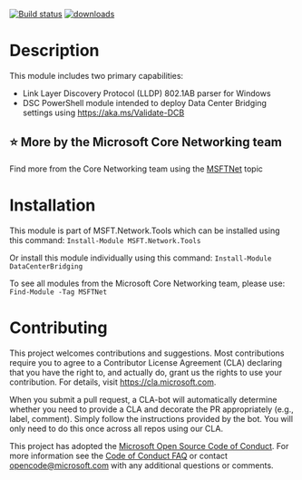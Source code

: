 [![Build status](https://ci.appveyor.com/api/projects/status/ohvjnqqu2o9ccq60?svg=true)](https://ci.appveyor.com/project/MSFTCoreNet/datacenterbridging)
[![downloads](https://img.shields.io/powershellgallery/dt/datacenterbridging.svg?label=downloads)](https://www.powershellgallery.com/packages/datacenterbridging)

# Description

This module includes two primary capabilities:

- Link Layer Discovery Protocol (LLDP) 802.1AB parser for Windows
- DSC PowerShell module intended to deploy Data Center Bridging settings using https://aka.ms/Validate-DCB

## :star: More by the Microsoft Core Networking team

Find more from the Core Networking team using the [MSFTNet](https://github.com/topics/msftnet) topic

# Installation

This module is part of MSFT.Network.Tools which can be installed using this command:
```Install-Module MSFT.Network.Tools```

Or install this module individually using this command:
```Install-Module DataCenterBridging```

To see all modules from the Microsoft Core Networking team, please use:
```Find-Module -Tag MSFTNet```

# Contributing

This project welcomes contributions and suggestions.  Most contributions require you to agree to a
Contributor License Agreement (CLA) declaring that you have the right to, and actually do, grant us
the rights to use your contribution. For details, visit https://cla.microsoft.com.

When you submit a pull request, a CLA-bot will automatically determine whether you need to provide
a CLA and decorate the PR appropriately (e.g., label, comment). Simply follow the instructions
provided by the bot. You will only need to do this once across all repos using our CLA.

This project has adopted the [Microsoft Open Source Code of Conduct](https://opensource.microsoft.com/codeofconduct/).
For more information see the [Code of Conduct FAQ](https://opensource.microsoft.com/codeofconduct/faq/) or
contact [opencode@microsoft.com](mailto:opencode@microsoft.com) with any additional questions or comments.
